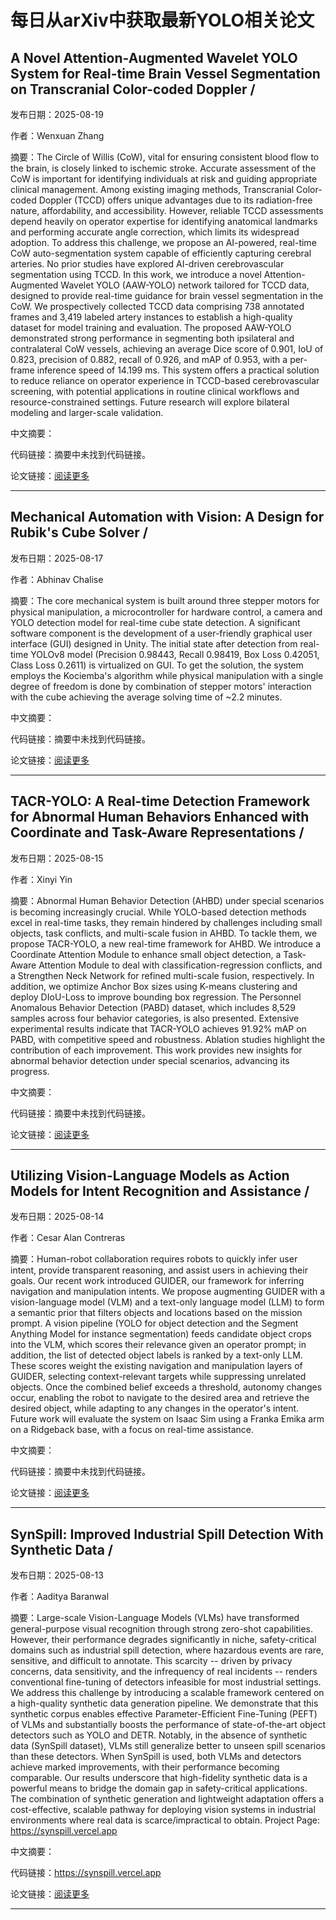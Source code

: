 # 每日从arXiv中获取最新YOLO相关论文


## A Novel Attention\-Augmented Wavelet YOLO System for Real\-time Brain Vessel Segmentation on Transcranial Color\-coded Doppler / 

发布日期：2025-08-19

作者：Wenxuan Zhang

摘要：The Circle of Willis \(CoW\), vital for ensuring consistent blood flow to the brain, is closely linked to ischemic stroke. Accurate assessment of the CoW is important for identifying individuals at risk and guiding appropriate clinical management. Among existing imaging methods, Transcranial Color\-coded Doppler \(TCCD\) offers unique advantages due to its radiation\-free nature, affordability, and accessibility. However, reliable TCCD assessments depend heavily on operator expertise for identifying anatomical landmarks and performing accurate angle correction, which limits its widespread adoption. To address this challenge, we propose an AI\-powered, real\-time CoW auto\-segmentation system capable of efficiently capturing cerebral arteries. No prior studies have explored AI\-driven cerebrovascular segmentation using TCCD. In this work, we introduce a novel Attention\-Augmented Wavelet YOLO \(AAW\-YOLO\) network tailored for TCCD data, designed to provide real\-time guidance for brain vessel segmentation in the CoW. We prospectively collected TCCD data comprising 738 annotated frames and 3,419 labeled artery instances to establish a high\-quality dataset for model training and evaluation. The proposed AAW\-YOLO demonstrated strong performance in segmenting both ipsilateral and contralateral CoW vessels, achieving an average Dice score of 0.901, IoU of 0.823, precision of 0.882, recall of 0.926, and mAP of 0.953, with a per\-frame inference speed of 14.199 ms. This system offers a practical solution to reduce reliance on operator experience in TCCD\-based cerebrovascular screening, with potential applications in routine clinical workflows and resource\-constrained settings. Future research will explore bilateral modeling and larger\-scale validation.

中文摘要：


代码链接：摘要中未找到代码链接。

论文链接：[阅读更多](http://arxiv.org/abs/2508.13875v1)

---


## Mechanical Automation with Vision: A Design for Rubik's Cube Solver / 

发布日期：2025-08-17

作者：Abhinav Chalise

摘要：The core mechanical system is built around three stepper motors for physical manipulation, a microcontroller for hardware control, a camera and YOLO detection model for real\-time cube state detection. A significant software component is the development of a user\-friendly graphical user interface \(GUI\) designed in Unity. The initial state after detection from real\-time YOLOv8 model \(Precision 0.98443, Recall 0.98419, Box Loss 0.42051, Class Loss 0.2611\) is virtualized on GUI. To get the solution, the system employs the Kociemba's algorithm while physical manipulation with a single degree of freedom is done by combination of stepper motors' interaction with the cube achieving the average solving time of ~2.2 minutes.

中文摘要：


代码链接：摘要中未找到代码链接。

论文链接：[阅读更多](http://arxiv.org/abs/2508.12469v1)

---


## TACR\-YOLO: A Real\-time Detection Framework for Abnormal Human Behaviors Enhanced with Coordinate and Task\-Aware Representations / 

发布日期：2025-08-15

作者：Xinyi Yin

摘要：Abnormal Human Behavior Detection \(AHBD\) under special scenarios is becoming increasingly crucial. While YOLO\-based detection methods excel in real\-time tasks, they remain hindered by challenges including small objects, task conflicts, and multi\-scale fusion in AHBD. To tackle them, we propose TACR\-YOLO, a new real\-time framework for AHBD. We introduce a Coordinate Attention Module to enhance small object detection, a Task\-Aware Attention Module to deal with classification\-regression conflicts, and a Strengthen Neck Network for refined multi\-scale fusion, respectively. In addition, we optimize Anchor Box sizes using K\-means clustering and deploy DIoU\-Loss to improve bounding box regression. The Personnel Anomalous Behavior Detection \(PABD\) dataset, which includes 8,529 samples across four behavior categories, is also presented. Extensive experimental results indicate that TACR\-YOLO achieves 91.92% mAP on PABD, with competitive speed and robustness. Ablation studies highlight the contribution of each improvement. This work provides new insights for abnormal behavior detection under special scenarios, advancing its progress.

中文摘要：


代码链接：摘要中未找到代码链接。

论文链接：[阅读更多](http://arxiv.org/abs/2508.11478v1)

---


## Utilizing Vision\-Language Models as Action Models for Intent Recognition and Assistance / 

发布日期：2025-08-14

作者：Cesar Alan Contreras

摘要：Human\-robot collaboration requires robots to quickly infer user intent, provide transparent reasoning, and assist users in achieving their goals. Our recent work introduced GUIDER, our framework for inferring navigation and manipulation intents. We propose augmenting GUIDER with a vision\-language model \(VLM\) and a text\-only language model \(LLM\) to form a semantic prior that filters objects and locations based on the mission prompt. A vision pipeline \(YOLO for object detection and the Segment Anything Model for instance segmentation\) feeds candidate object crops into the VLM, which scores their relevance given an operator prompt; in addition, the list of detected object labels is ranked by a text\-only LLM. These scores weight the existing navigation and manipulation layers of GUIDER, selecting context\-relevant targets while suppressing unrelated objects. Once the combined belief exceeds a threshold, autonomy changes occur, enabling the robot to navigate to the desired area and retrieve the desired object, while adapting to any changes in the operator's intent. Future work will evaluate the system on Isaac Sim using a Franka Emika arm on a Ridgeback base, with a focus on real\-time assistance.

中文摘要：


代码链接：摘要中未找到代码链接。

论文链接：[阅读更多](http://arxiv.org/abs/2508.11093v1)

---


## SynSpill: Improved Industrial Spill Detection With Synthetic Data / 

发布日期：2025-08-13

作者：Aaditya Baranwal

摘要：Large\-scale Vision\-Language Models \(VLMs\) have transformed general\-purpose visual recognition through strong zero\-shot capabilities. However, their performance degrades significantly in niche, safety\-critical domains such as industrial spill detection, where hazardous events are rare, sensitive, and difficult to annotate. This scarcity \-\- driven by privacy concerns, data sensitivity, and the infrequency of real incidents \-\- renders conventional fine\-tuning of detectors infeasible for most industrial settings.   We address this challenge by introducing a scalable framework centered on a high\-quality synthetic data generation pipeline. We demonstrate that this synthetic corpus enables effective Parameter\-Efficient Fine\-Tuning \(PEFT\) of VLMs and substantially boosts the performance of state\-of\-the\-art object detectors such as YOLO and DETR. Notably, in the absence of synthetic data \(SynSpill dataset\), VLMs still generalize better to unseen spill scenarios than these detectors. When SynSpill is used, both VLMs and detectors achieve marked improvements, with their performance becoming comparable.   Our results underscore that high\-fidelity synthetic data is a powerful means to bridge the domain gap in safety\-critical applications. The combination of synthetic generation and lightweight adaptation offers a cost\-effective, scalable pathway for deploying vision systems in industrial environments where real data is scarce/impractical to obtain.   Project Page: https://synspill.vercel.app

中文摘要：


代码链接：https://synspill.vercel.app

论文链接：[阅读更多](http://arxiv.org/abs/2508.10171v1)

---

